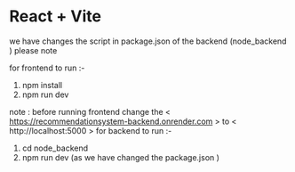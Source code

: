 # React + Vite

we have changes the script in package.json of the backend (node_backend ) please note

for frontend to run :-

1. npm install
2. npm run dev


note : before running frontend change the < https://recommendationsystem-backend.onrender.com > to  < http://localhost:5000 >
for backend to run :-

1. cd node_backend
2. npm run dev 
(as we have changed the package.json )


